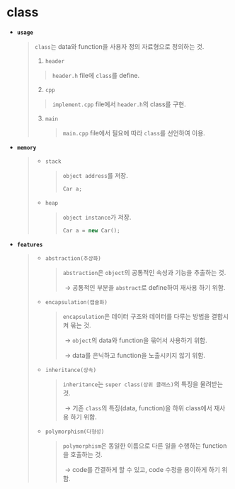 # class 

* **`usage`**

  >`class`는 data와 function을 사용자 정의 자료형으로 정의하는 것.
  >
  >1. `header`
  >
  >   > `header.h` file에 `class`를 define.
  >
  >2. `cpp`
  >
  >   > `implement.cpp` file에서 `header.h`의 class를 구현.
  >    
  >    3. `main`
  >    
  >       > `main.cpp` file에서 필요에 따라 `class`를 선언하여 이용.
  
  
  
* **`memory`**

  > * `stack` 
  >
  >   > `object address`를 저장.
  >   >
  >   > ```c++
  >   > Car a;
  >   > ```
  >
  > * `heap`
  >
  >   > `object instance`가 저장.
  >   >
  >   > ```c++
  >   > Car a = new Car();
  >   > ```



* **`features`**

  > - `abstraction(추상화)`
  >
  >   > `abstraction`은 `object`의 공통적인 속성과 기능을 추출하는 것.
  >   >
  >   > ​	→ 공통적인 부분을 `abstract`로 define하여 재사용 하기 위함.
  >
  > - `encapsulation(캡슐화)`
  >
  >   > `encapsulation`은 데이터 구조와 데이터를 다루는 방법을 결합시켜 묶는 것.
  >   >
  >   > ​	→ `object`의 data와 function을 묶어서 사용하기 위함.
  >   >
  >   > ​	→ data를 은닉하고 function을 노출시키지 않기 위함.
  >
  > - `inheritance(상속)`
  >
  >   > `inheritance`는 `super class(상위 클래스)`의 특징을 물려받는 것.
  >   >
  >   > ​	→ 기존 `class`의 특징(data, function)을 하위 class에서 재사용 하기 위함.
  >
  > - `polymorphism(다형성)`
  >
  >   > `polymorphism`은 동일한 이름으로 다른 일을 수행하는 function을 호출하는 것.
  >   >
  >   > ​	→ code를 간결하게 할 수 있고, code 수정을 용이하게 하기 위함.